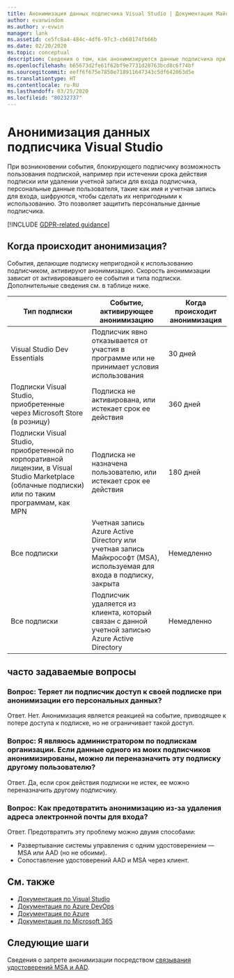 ```yaml
---
title: Анонимизация данных подписчика Visual Studio | Документация Майкрософт
author: evanwindom
ms.author: v-evwin
manager: lank
ms.assetid: ce5fc8a4-484c-4df6-97c3-cb60174fb66b
ms.date: 02/20/2020
ms.topic: conceptual
description: Сведения о том, как анонимизируются данные подписчика при потере доступа к подпискам.
ms.openlocfilehash: b65673d2fe61f62bf9e7731d20763bcd8c6f74bf
ms.sourcegitcommit: eeff6f675e7850e718911647343c5df642063d5e
ms.translationtype: HT
ms.contentlocale: ru-RU
ms.lasthandoff: 03/25/2020
ms.locfileid: "80232737"
---
```

# <a name="anonymization-of-visual-studio-subscriber-information"></a>Анонимизация данных подписчика Visual Studio
При возникновении события, блокирующего подписчику возможность пользования подпиской, например при истечении срока действия подписки или удалении учетной записи для входа подписчика, персональные данные пользователя, такие как имя и учетная запись для входа, шифруются, чтобы сделать их непригодными к использованию.  Это позволяет защитить персональные данные подписчика.

[!INCLUDE [GDPR-related guidance](includes/gdpr-intro-sentence.md)]

## <a name="when-does-anonymization-occur"></a>Когда происходит анонимизация?
События, делающие подписку непригодной к использованию подписчиком, активируют анонимизацию.  Скорость анонимизации зависит от активировавшего ее события и типа подписки. Дополнительные сведения см. в таблице ниже.

| Тип подписки                                                                                                                       | Событие, активирующее анонимизацию                                                                                                     | Когда происходит анонимизация |
|-----------------------------------------------------------------------------------------------------------------------------------------|------------------------------------------------------------------------------------------------------------|---------------------------|
| Visual Studio Dev Essentials                                                                                                            | Подписчик явно отказывается от участия в программе или не принимает условия использования                                    | 30 дней               |
| Подписки Visual Studio, приобретенные через Microsoft Store (в розницу)                                                                      | Подписка не активирована, или истекает срок ее действия                                                                   | 360 дней                  |
| Подписки Visual Studio, приобретенной по корпоративной лицензии, в Visual Studio Marketplace (облачные подписки) или по таким программам, как MPN | Подписка не назначена пользователю, или истекает срок ее действия                                                          | 180 дней                  |
| Все подписки                                                                                                                       | Учетная запись Azure Active Directory или учетная запись Майкрософт (MSA), используемая для входа в подписку, закрыта | Немедленно               |
| Все подписки                                                                                                                       | Подписчик удаляется из клиента, который связан с данной учетной записью Azure Active Directory                                | Немедленно               |

## <a name="faq"></a>часто задаваемые вопросы
### <a name="q--does-the-anonymization-of-the-subscribers-personal-information-cause-them-to-lose-access-to-the-subscription"></a>Вопрос:  Теряет ли подписчик доступ к своей подписке при анонимизации его персональных данных?
Ответ.  Нет.  Анонимизация является реакцией на событие, приводящее к потере доступа к подписке, но не ограничивает такой доступ.

### <a name="q--im-an-administrator-for-my-organizations-subscriptions--if-one-of-my-subscribers-information-is-anonymized-can-that-subscription-be-reassigned-to-another-user"></a>Вопрос:  Я являюсь администратором по подпискам организации.  Если данные одного из моих подписчиков анонимизированы, можно ли переназначить эту подписку другому пользователю?
Ответ.  Да, если срок действия подписки не истек, ее можно переназначить другому подписчику.

### <a name="q-how-can-i-prevent-anonymization-caused-by-deleting-a-sign-in-email-address"></a>Вопрос: Как предотвратить анонимизацию из-за удаления адреса электронной почты для входа?
Ответ.  Предотвратить эту проблему можно двумя способами:
- Развертывание системы управления с одним удостоверением — MSA или AAD (но не обоими).  
- Сопоставление удостоверений AAD и MSA через клиент. 

## <a name="see-also"></a>См. также
- [Документация по Visual Studio](https://docs.microsoft.com/visualstudio/)
- [Документация по Azure DevOps](https://docs.microsoft.com/azure/devops/)
- [Документация по Azure](https://docs.microsoft.com/azure/)
- [Документация по Microsoft 365](https://docs.microsoft.com/microsoft-365/)

## <a name="next-steps"></a>Следующие шаги
Сведения о запрете анонимизации посредством [связывания удостоверений MSA и AAD](https://docs.microsoft.com/azure/active-directory/b2b/add-users-administrator).


